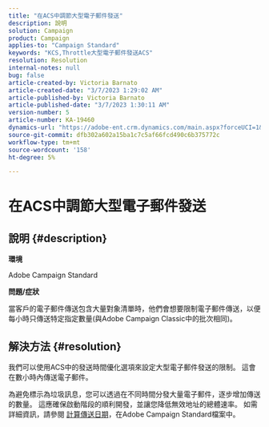 ```yaml
---
title: "在ACS中調節大型電子郵件發送"
description: 說明
solution: Campaign
product: Campaign
applies-to: "Campaign Standard"
keywords: "KCS,Throttle大型電子郵件發送ACS"
resolution: Resolution
internal-notes: null
bug: false
article-created-by: Victoria Barnato
article-created-date: "3/7/2023 1:29:02 AM"
article-published-by: Victoria Barnato
article-published-date: "3/7/2023 1:30:11 AM"
version-number: 5
article-number: KA-19460
dynamics-url: "https://adobe-ent.crm.dynamics.com/main.aspx?forceUCI=1&pagetype=entityrecord&etn=knowledgearticle&id=08e1ee6a-87bc-ed11-83ff-6045bd006b3d"
source-git-commit: dfb302a602a15ba1c7c5af66fcd490c6b375772c
workflow-type: tm+mt
source-wordcount: '158'
ht-degree: 5%

---
```


# 在ACS中調節大型電子郵件發送

## 說明 {#description}


<b>環境</b>

Adobe Campaign Standard

<b>問題/症狀</b>

當客戶的電子郵件傳送包含大量對象清單時，他們會想要限制電子郵件傳送，以便每小時只傳送特定指定數量(與Adobe Campaign Classic中的批次相同)。


## 解決方法 {#resolution}


我們可以使用ACS中的發送時間優化選項來設定大型電子郵件發送的限制。 這會在數小時內傳送電子郵件。

為避免標示為垃圾訊息，您可以透過在不同時間分發大量電子郵件，逐步增加傳送的數量。 這應確保啟動階段的順利開發，並讓您降低無效地址的總體速率。 如需詳細資訊，請參閱 [計算傳送日期](https://experienceleague.adobe.com/docs/campaign-standard/using/testing-and-sending/scheduling-messages/computing-the-sending-date.html)，在Adobe Campaign Standard檔案中。


